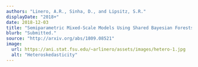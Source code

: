 ```yaml
---
authors: "Linero, A.R., Sinha, D., and Lipsitz, S.R."
displayDate: "2018+"
date: 2018-12-03
title: "Semiparametric Mixed-Scale Models Using Shared Bayesian Forests"
blurb: "Submitted."
source: "http://arxiv.org/abs/1809.08521"
image:
  url: https://ani.stat.fsu.edu/~arlinero/assets/images/hetero-1.jpg
  alt: "Heteroskedasticity"
---
```

